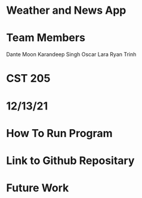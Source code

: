 # Weather and News App

# Team Members
Dante Moon
Karandeep Singh
Oscar Lara
Ryan Trinh

# CST 205

# 12/13/21

# How To Run Program

# Link to Github Repositary

# Future Work

